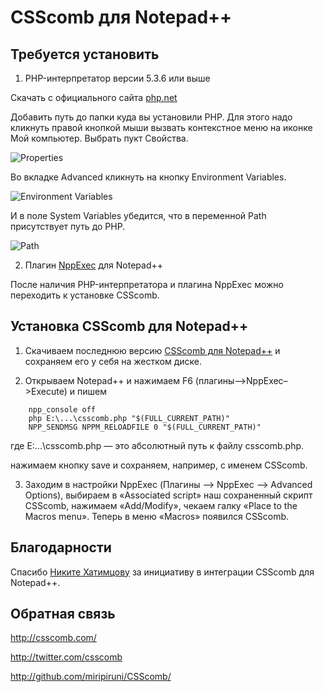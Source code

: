 # CSScomb для Notepad++

## Требуется установить

1. PHP-интерпретатор версии 5.3.6 или выше

Скачать с официального сайта [php.net](http://windows.php.net/download/)

Добавить путь до папки куда вы установили PHP. Для этого надо кликнуть правой кнопкой мыши вызвать
контекстное меню на иконке Мой компьютер. Выбрать пукт Свойства.

![Properties](https://github.com/miripiruni/CSScomb/raw/master/plugins/2.08/CSScomb_2.08_for_Notepad_plus_plus/csscomb-for-notepad-1.jpg "Properties")

Во вкладке Advanced кликнуть на кнопку Environment Variables.

![Environment Variables](https://github.com/miripiruni/CSScomb/raw/master/plugins/2.08/CSScomb_2.08_for_Notepad_plus_plus/csscomb-for-notepad-2.jpg "Environment Variables")

И в поле System Variables убедится, что в переменной Path присутствует путь до PHP.

![Path](https://github.com/miripiruni/CSScomb/raw/master/plugins/2.08/CSScomb_2.08_for_Notepad_plus_plus/csscomb-for-notepad-3.jpg "Path")

2. Плагин [NppExec](http://sourceforge.net/projects/npp-plugins/files/NppExec/) для Notepad++

После наличия PHP-интерпретатора и плагина NppExec можно переходить к установке CSScomb.

## Установка CSScomb для Notepad++

1. Скачиваем последнюю версию [CSScomb для Notepad++](https://github.com/miripiruni/CSScomb/blob/master/plugins/2.08/CSScomb_2.08_for_Notepad_plus_plus/csscomb.php) и сохраняем его у себя на жестком диске.

2. Открываем Notepad++ и нажимаем F6 (плагины–>NppExec–>Execute) и пишем

```
    npp_console off
    php E:\...\csscomb.php "$(FULL_CURRENT_PATH)"
    NPP_SENDMSG NPPM_RELOADFILE 0 "$(FULL_CURRENT_PATH)"
```

   где E:\...\csscomb.php — это абсолютный путь к файлу csscomb.php.

   нажимаем кнопку save и сохраняем, например, с именем CSScomb.

3. Заходим в настройки NppExec (Плагины –> NppExec –> Advanced Options), выбираем в «Associated script» наш сохраненный скрипт CSScomb, нажимаем «Add/Modify», чекаем галку «Place to the Macros menu». Теперь в меню «Macros» появился CSScomb.

## Благодарности

Спасибо [Никите Хатимцову](https://twitter.com/#!/nikitammf) за инициативу в интеграции CSScomb для Notepad++.

## Обратная связь

http://csscomb.com/

http://twitter.com/csscomb

http://github.com/miripiruni/CSScomb/
